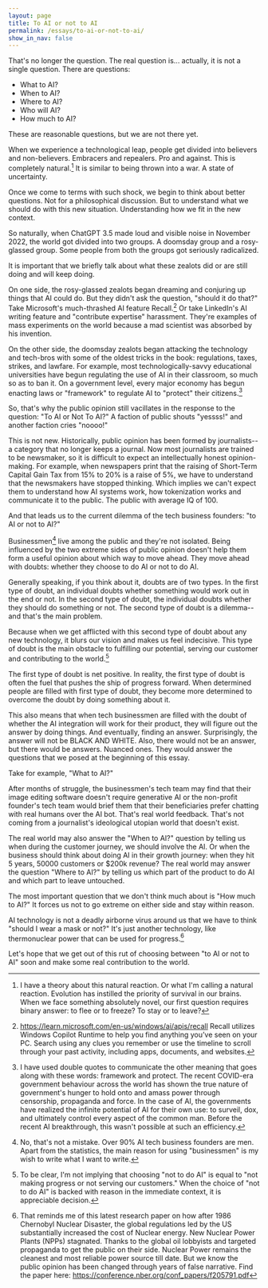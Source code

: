 ```yaml
---
layout: page
title: To AI or not to AI
permalink: /essays/to-ai-or-not-to-ai/
show_in_nav: false
---
```

That's no longer the question.
The real question is... actually, it is not a single question. There are questions:

- What to AI?
- When to AI?
- Where to AI?
- Who will AI?
- How much to AI?

These are reasonable questions, but we are not there yet.

When we experience a technological leap, people get divided into believers and non-believers. Embracers and repealers. Pro and against. This is completely natural.[^1] It is similar to being thrown into a war. A state of uncertainty.

Once we come to terms with such shock, we begin to think about better questions. Not for a philosophical discussion. But to understand what we should do with this new situation. Understanding how we fit in the new context.

So naturally, when ChatGPT 3.5 made loud and visible noise in November 2022, the world got divided into two groups. A doomsday group and a rosy-glassed group. Some people from both the groups got seriously radicalized.

It is important that we briefly talk about what these zealots did or are still doing and will keep doing.

On one side, the rosy-glassed zealots began dreaming and conjuring up things that AI could do. But they didn't ask the question, "should it do that?" Take Microsoft's much-thrashed AI feature Recall.[^2] Or take LinkedIn's AI writing feature and "contribute expertise" harassment. They're examples of mass experiments on the world because a mad scientist was absorbed by his invention.

On the other side, the doomsday zealots began attacking the technology and tech-bros with some of the oldest tricks in the book: regulations, taxes, strikes, and lawfare. For example, most technologically-savvy educational universities have begun regulating the use of AI in their classroom, so much so as to ban it. On a government level, every major economy has begun enacting laws or "framework" to regulate AI to "protect" their citizens.[^3] 

So, that's why the public opinion still vacillates in the response to the question: "To AI or Not To AI?" A faction of public shouts "yessss!" and another faction cries "noooo!"

This is not new. Historically, public opinion has been formed by journalists--a category that no longer keeps a journal. Now most journalists are trained to be newsmaker, so it is difficult to expect an intellectually honest opinion-making. For example, when newspapers print that the raising of Short-Term Capital Gain Tax from 15% to 20% is a raise of 5%, we have to understand that the newsmakers have stopped thinking. Which implies we can't expect them to understand how AI systems work, how tokenization works and communicate it to the public. The public with average IQ of 100.

And that leads us to the current dilemma of the tech business founders: "to AI or not to AI?"

Businessmen[^4] live among the public and they're not isolated. Being influenced by the two extreme sides of public opinion doesn't help them form a useful opinion about which way to move ahead. They move ahead with doubts: whether they choose to do AI or not to do AI.

Generally speaking, if you think about it, doubts are of two types. In the first type of doubt, an individual doubts whether something would work out in the end or not. In the second type of doubt, the individual doubts whether they should do something or not. The second type of doubt is a dilemma--and that's the main problem.

Because when we get afflicted with this second type of doubt about any new technology, it blurs our vision and makes us feel indecisive. This type of doubt is the main obstacle to fulfilling our potential, serving our customer and contributing to the world.[^5]

The first type of doubt is net positive. In reality, the first type of doubt is often the fuel that pushes the ship of progress forward. When determined people are filled with first type of doubt, they become more determined to overcome the doubt by doing something about it.

This also means that when tech businessmen are filled with the doubt of whether the AI integration will work for their product, they will figure out the answer by doing things. And eventually, finding an answer. Surprisingly, the answer will not be BLACK AND WHITE. Also, there would not be an answer, but there would be answers. Nuanced ones. They would answer the questions that we posed at the beginning of this essay.

Take for example, "What to AI?"

After months of struggle, the businessmen's tech team may find that their image editing software doesn't require generative AI or the non-profit founder's tech team would brief them that their beneficiaries prefer chatting with real humans over the AI bot. That's real world feedback. That's not coming from a journalist's ideological utopian world that doesn't exist.

The real world may also answer the "When to AI?" question by telling us when during the customer journey, we should involve the AI. Or when the business should think about doing AI in their growth journey: when they hit 5 years, 50000 customers or $200k revenue? The real world may answer the question "Where to AI?" by telling us which part of the product to do AI and which part to leave untouched.

The most important question that we don't think much about is "How much to AI?" It forces us not to go extreme on either side and stay within reason.

AI technology is not a deadly airborne virus around us that we have to think "should I wear a mask or not?" It's just another technology, like thermonuclear power that can be used for progress.[^6] 

Let's hope that we get out of this rut of choosing between "to AI or not to AI" soon and make some real contribution to the world.



[^1]: I have a theory about this natural reaction. Or what I'm calling a natural reaction. Evolution has instilled the priority of survival in our brains. When we face something absolutely novel, our first question requires binary answer: to flee or to freeze? To stay or to leave?

[^2]: https://learn.microsoft.com/en-us/windows/ai/apis/recall Recall utilizes Windows Copilot Runtime to help you find anything you’ve seen on your PC. Search using any clues you remember or use the timeline to scroll through your past activity, including apps, documents, and websites.

[^3]: I have used double quotes to communicate the other meaning that goes along with these words: framework and protect. The recent COVID-era government behaviour across the world has shown the true nature of government's hunger to hold onto and amass power through censorship, propaganda and force. In the case of AI, the governments have realized the infinite potential of AI for their own use: to surveil, dox, and ultimately control every aspect of the common man. Before the recent AI breakthrough, this wasn't possible at such an efficiency.

[^4]: No, that's not a mistake. Over 90% AI tech business founders are men. Apart from the statistics, the main reason for using "businessmen" is my wish to write what I want to write.

[^5]: To be clear, I'm not implying that choosing "not to do AI" is equal to "not making progress or not serving our customers." When the choice of "not to do AI" is backed with reason in the immediate context, it is appreciable decision.

[^6]: That reminds me of this latest research paper on how after 1986 Chernobyl Nuclear Disaster, the global regulations led by the US substantially increased the cost of Nuclear energy. New Nuclear Power Plants (NPPs) stagnated. Thanks to the global oil lobbyists and targeted propaganda to get the public on their side. Nuclear Power remains the cleanest and most reliable power source till date. But we know the public opinion has been changed through years of false narrative. Find the paper here: https://conference.nber.org/conf_papers/f205791.pdf
